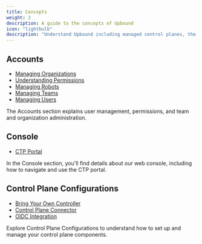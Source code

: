 ```yaml
---
title: Concepts
weight: 2
description: A guide to the concepts of Upbound
icon: "lightbulb"
description: "Understand Upbound including managed control planes, the Upbound Console and GitOps with Upbound."
---
```


## Accounts

- [Managing Organizations](accounts/organizations.md)
- [Understanding Permissions](accounts/permissions.md)
- [Managing Robots](accounts/robots.md)
- [Managing Teams](accounts/teams.md)
- [Managing Users](accounts/users.md)

The Accounts section explains user management, permissions, and team and organization administration.

## Console

- [CTP Portal](console/ctp-portal.md)

In the Console section, you'll find details about our web console, including how to navigate and use the CTP portal.

## Control Plane Configurations

- [Bring Your Own Controller](mcp/bring-your-own-controller.md)
- [Control Plane Connector](mcp/control-plane-connector.md)
- [OIDC Integration](mcp/oidc.md)

Explore Control Plane Configurations to understand how to set up and manage your control plane components.

